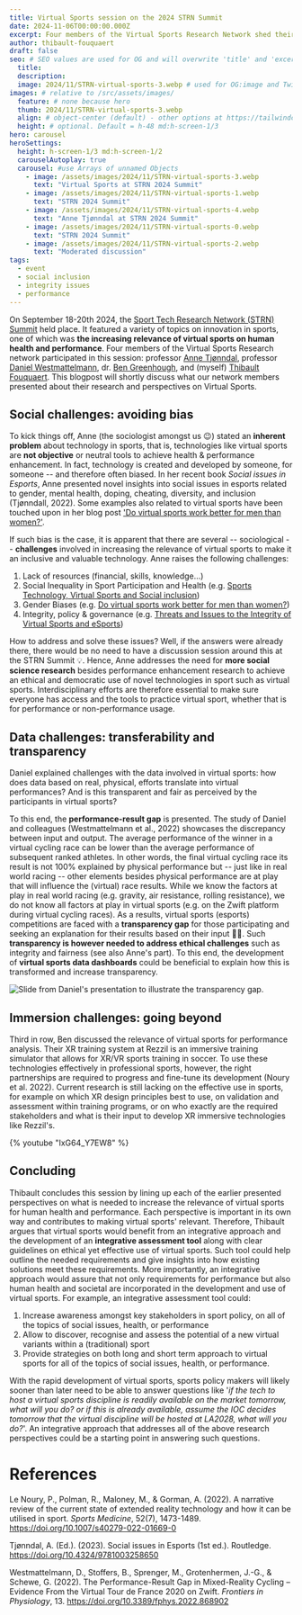 ```yaml
---
title: Virtual Sports session on the 2024 STRN Summit
date: 2024-11-06T00:00:00.000Z
excerpt: Four members of the Virtual Sports Research Network shed their light on what is needed to develop virtual sports.
author: thibault-fouquaert
draft: false
seo: # SEO values are used for OG and will overwrite 'title' and 'excerpt' above
  title:
  description:
  image: 2024/11/STRN-virtual-sports-3.webp # used for OG:image and Twitter:image. Overrides default set in _data/meta.siteImage
images: # relative to /src/assets/images/
  feature: # none because hero
  thumb: 2024/11/STRN-virtual-sports-3.webp
  align: # object-center (default) - other options at https://tailwindcss.com/docs/object-position
  height: # optional. Default = h-48 md:h-screen-1/3
hero: carousel
heroSettings:
  height: h-screen-1/3 md:h-screen-1/2
  carouselAutoplay: true
  carousel: #use Arrays of unnamed Objects
    - image: /assets/images/2024/11/STRN-virtual-sports-3.webp
      text: "Virtual Sports at STRN 2024 Summit"
    - image: /assets/images/2024/11/STRN-virtual-sports-1.webp
      text: "STRN 2024 Summit"
    - image: /assets/images/2024/11/STRN-virtual-sports-4.webp
      text: "Anne Tjønndal at STRN 2024 Summit"
    - image: /assets/images/2024/11/STRN-virtual-sports-0.webp
      text: "STRN 2024 Summit"
    - image: /assets/images/2024/11/STRN-virtual-sports-2.webp
      text: "Moderated discussion"
tags:
  - event
  - social inclusion
  - integrity issues
  - performance
---
```

 On September 18-20th 2024, the [Sport Tech Research Network (STRN) Summit](https://strn.co/summit/summit-2024) held place. It featured a variety of topics on innovation in sports, one of which was **the increasing relevance of virtual sports on human health and performance**. Four members of the Virtual Sports Research network participated in this session: professor [Anne Tjønndal](/members/anne-tjonndal), professor [Daniel Westmattelmann](/members/daniel-westmattelmann), dr. [Ben Greenhough](/members/ben-greenhough), and (myself) [Thibault Fouquaert](/members/thibault-fouquaert). This blogpost will shortly discuss what our network members presented about their research and perspectives on Virtual Sports.

## Social challenges: avoiding bias

 To kick things off, Anne (the sociologist amongst us :wink:) stated an **inherent problem** about technology in sports, that is, technologies like virtual sports are **not objective** or neutral tools to achieve health & performance enhancement. In fact, technology is created and developed by someone, for someone -- and therefore often biased. In her recent book *Social issues in Esports*, Anne presented novel insights into social issues in esports related to gender, mental health, doping, cheating, diversity, and inclusion (Tjønndall, 2022). Some examples also related to virtual sports have been touched upon in her blog post ['Do virtual sports work better for men than women?'](/2024/03/22/do-virtual-sports-work-better-for-men-than-women). 
 
 If such bias is the case, it is apparent that there are several -- sociological -- **challenges** involved in increasing the relevance of virtual sports to make it an inclusive and valuable technology. Anne raises the following challenges:
 1. Lack of resources (financial, skills, knowledge...)
 2. Social Inequality in Sport Participation and Health (e.g. [Sports Technology, Virtual Sports and Social inclusion](/2024/04/28/sports-technology-virtual-sports-and-social-inclusion))
 3. Gender Biases (e.g. [Do virtual sports work better for men than women?](/2024/03/22/do-virtual-sports-work-better-for-men-than-women))
 4. Integrity, policy & governance (e.g. [Threats and Issues to the Integrity of Virtual Sports and eSports](/2024/06/12/threats-and-issues-to-the-integrity-of-virtual-sports-and-esports))

How to address and solve these issues? Well, if the answers were already there, there would be no need to have a discussion session around this at the STRN Summit :bulb:. Hence, Anne addresses the need for **more social science research** besides performance enhancement research to achieve an ethical and democratic use of novel technologies in sport such as virtual sports. Interdisciplinary efforts are therefore essential to make sure everyone has access and the tools to practice virtual sport, whether that is for performance or non-performance usage.

## Data challenges: transferability and transparency

Daniel explained challenges with the data involved in virtual sports: how does data based on real, physical, efforts translate into virtual performances? And is this transparent and fair as perceived by the participants in virtual sports?

To this end, the **performance-result gap** is presented. The study of Daniel and colleagues (Westmattelmann et al., 2022) showcases the discrepancy between input and output. The average performance of the winner in a virtual cycling race can be lower than the average performance of subsequent ranked athletes. In other words, the final virtual cycling race its result is not 100% explained by physical performance but -- just like in real world racing -- other elements besides physical performance are at play that will influence the (virtual) race results. While we know the factors at play in real world racing (e.g. gravity, air resistance, rolling resistance), we do not know all factors at play in virtual sports (e.g. on the Zwift platform during virtual cycling races). As a results, virtual sports (esports) competitions are faced with a **transparency gap** for those participating and seeking an explanation for their results based on their input :biking_man:. Such **transparency is however needed to address ethical challenges** such as integrity and fairness (see also Anne's part). To this end, the development of **virtual sports data dashboards** could be beneficial to explain how this is transformed and increase transparency.



![Slide from Daniel's presentation to illustrate the transparency gap.](/assets/images/2024/11/slide-performance-result-gap.webp)

## Immersion challenges: going beyond

Third in row, Ben discussed the relevance of virtual sports for performance analysis. Their XR training system at Rezzil is an immersive training simulator that allows for XR/VR sports training in soccer. To use these technologies effectively in professional sports, however, the right partnerships are required to progress and fine-tune its development (Noury et al. 2022). Current research is still lacking on the effective use in sports, for example on which XR design principles best to use, on validation and assessment within training programs, or on who exactly are the required stakeholders and what is their input to develop XR immersive technologies like Rezzil's.


{% youtube "IxG64_Y7EW8" %}

## Concluding

Thibault concludes this session by lining up each of the earlier presented perspectives on what is needed to increase the relevance of virtual sports for human health and performance. Each perspective is important in its own way and contributes to making virtual sports' relevant. Therefore, Thibault argues that virtual sports would benefit from an integrative approach and the development of an **integrative assessment tool** along with clear guidelines on ethical yet effective use of virtual sports. Such tool could help outline the needed requirements and give insights into how existing solutions meet these requirements. More importantly, an integrative approach would assure that not only requirements for performance but also human health and societal are incorporated in the development and use of virtual sports. For example, an integrative assessment tool could:
1. Increase awareness amongst key stakeholders in sport policy, on all of the topics of social issues, health, or performance
2. Allow to discover, recognise and assess the potential of a new virtual variants within a (traditional) sport
3. Provide strategies on both long and short term approach to virtual sports for all of the topics of social issues, health, or performance. 

With the rapid development of virtual sports, sports policy makers will likely sooner than later need to be able to answer questions like '*if the tech to host a virtual sports discipline is readily available on the market tomorrow, what will you do? or if this is already available, assume the IOC decides tomorrow that the virtual discipline will be hosted at LA2028, what will you do?*'. An integrative approach that addresses all of the above research perspectives could be a starting point in answering such questions. 

# References
Le Noury, P., Polman, R., Maloney, M., & Gorman, A. (2022). A narrative review of the current state of extended reality technology and how it can be utilised in sport. *Sports Medicine*, 52(7), 1473-1489. https://doi.org/10.1007/s40279-022-01669-0

Tjønndal, A. (Ed.). (2023). Social issues in Esports (1st ed.). Routledge. https://doi.org/10.4324/9781003258650

Westmattelmann, D., Stoffers, B., Sprenger, M., Grotenhermen, J.-G., & Schewe, G. (2022). The Performance-Result Gap in Mixed-Reality Cycling – Evidence From the Virtual Tour de France 2020 on Zwift. *Frontiers in Physiology*, 13. https://doi.org/10.3389/fphys.2022.868902



 
 